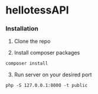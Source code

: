 # hellotessAPI
### Installation
 
1. Clone the repo

3. Install composer packages
```sh
composer install
```
3. Run server on your desired port
```JS
php -S 127.0.0.1:8000 -t public
```
